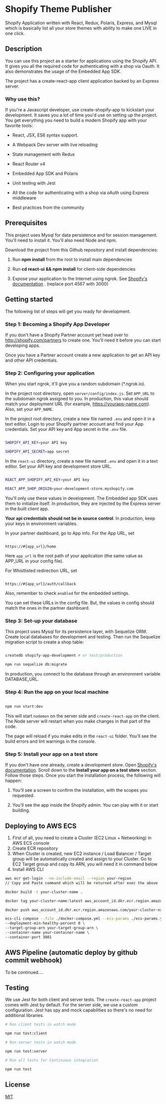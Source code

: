 
# Shopify Theme Publisher


Shopify Application written with React, Redux, Polaris, Express, and Mysql which is basically list all your store themes with ability to make one LIVE in one click.

## Description

You can use this project as a starter for applications using the Shopify API. It gives you all the required code for authenticating with a shop via Oauth. It also demonstrates the usage of the Embedded App SDK.

The project has a create-react-app client application backed by an Express server.

### Why use this?

If you're a Javascript developer, use create-shopify-app to kickstart your development. It saves you a lot of time you'd use on setting up the project. You get everything you need to build a modern Shopify app with your favorite tools:

* React, JSX, ES6 syntax support.

* A Webpack Dev server with live reloading

* State management with Redux

* React Router v4

* Embedded App SDK and Polaris

* Unit testing with Jest

* All the code for authenticating with a shop via oAuth using Express middleware

* Best practices from the community

## Prerequisites

This project uses Mysql for data persistence and for session management. You'll need to install it. You'll also need Node and npm.

Download the project from this Github repository and install dependencies:

1. Run **npm install** from the root to install main dependencies

2. Run **cd react-ui && npm install** for client-side dependencies

3. Expose your application to the Internet using ngrok. See [Shopify's documentation](https://help.shopify.com/api/tutorials/building-public-app) . (replace port 4567 with 3000)

## Getting started

The following list of steps will get you ready for development.


### Step 1: Becoming a Shopify App Developer


If you don't have a Shopify Partner account yet head over to http://shopify.com/partners to create one. You'll need it before you can start developing apps.



Once you have a Partner account create a new application to get an API key and other API credentials.



### Step 2: Configuring your application

When you start ngrok, it'll give you a random subdomain (*.ngrok.io).



In the project root directory, open `server/config/index.js`. Set `APP_URL` to the subdomain ngrok assigned to you. In production, this value should match your deployment URL (for example, https://yourapp-name.com). Also, set your `APP_NAME`.


In the project root directory, create a new file named `.env` and open it in a text editor. Login to your Shopify partner account and find your App credentials. Set your API key and App secret in the `.env` file.


```sh

SHOPIFY_API_KEY=your API key

SHOPIFY_API_SECRET=app secret

```


In the `react-ui` directory, create a new file named `.env` and open it in a text editor. Set your API key and development store URL.



```sh

REACT_APP_SHOPIFY_API_KEY=your API key

REACT_APP_SHOP_ORIGIN=your-development-store.myshopify.com

```

You'll only use these values in development. The Embedded app SDK uses them to initialize itself. In production, they are injected by the Express server in the built client app.


**Your api credentials should not be in source control**. In production, keep your keys in environment variables.

In your partner dashboard, go to App info. For the App URL, set

```

https://#{app_url}/home

```

Here `app_url` is the root path of your application (the same value as APP_URL in your config file).

For Whistlisted redirection URL, set



```

https://#{app_url}/auth/callback

```

Also, remember to check `enabled` for the embedded settings.


You can set these URLs in the config file. But, the values in config should match the ones in the partner dashboard.


### Step 3: Set-up your database


This project uses Mysql for its persistence layer, with Sequelize ORM. Create local databases for development and testing. Then run the Sequelize migration script to create a shop table:


```sh

createdb shopify-app-development # or test/production

npm run sequelize db:migrate

```


In production, you connect to the database through an environment variable DATABASE_URL.


### Step 4: Run the app on your local machine

```sh

npm run start:dev

```

This will start `nodemon` on the server side and `create-react-app` on the client. The Node server will restart when you make changes in that part of the code.


The page will reload if you make edits in the `react-ui` folder. You'll see the build errors and lint warnings in the console.



### Step 5: Install your app on a test store



If you don't have one already, create a development store. Open [Shopify's documentation](https://help.shopify.com/api/tutorials/building-public-app). Scroll down to the **Install your app on a test store** section. Follow those steps. Once you start the installation process, the following will happen:

1. You'll see a screen to confirm the installation, with the scopes you requested.

2. You'll see the app inside the Shopify admin. You can play with it or start building.


## Deploying to AWS ECS

 1. First of all, you need to create a Cluster (EC2 Linux + Networking) in AWS ECS console
 2. Create ECR repository
 3. When Cluster is created, new EC2 instance / Load Balancer / Target group will be automatically created and assign to your Cluster. Go to EC2 Target group and copy its ARN, you will need it in command below
 4. Install AWS CLI

```sh
aws ecr get-login --no-include-email --region your-region
// Copy and Paste command which will be returned after exec the above

docker build -t your-cluster-name .

docker tag your-cluster-name:latest aws_account_id.dkr.ecr.region.amazonaws.com/your-cluster-name:latest

docker push aws_account_id.dkr.ecr.region.amazonaws.com/your-cluster-name:latest

ecs-cli compose --file ./docker-compose.yml --ecs-params ./ecs-params.yml service up \
--deployment-min-healthy-percent 0 \
--target-group-arn your-target-group-arn \
--container-name your-container-name \
--container-port 3001
```

## AWS Pipeline (automatic deploy by github commit webhook)

To be continued....


## Testing

We use Jest for both client and server tests. The `create-react-app` project comes with Jest by default. For the server side, we use a custom configuration. Jest has spy and mock capabilities so there's no need for additional libraries.

```sh
# Run client tests in watch mode

npm run test:client

# Run server tests in watch mode

npm run test:server

# Run all tests for Continuous integration

npm run test
```



## License



[MIT](LICENSE)
